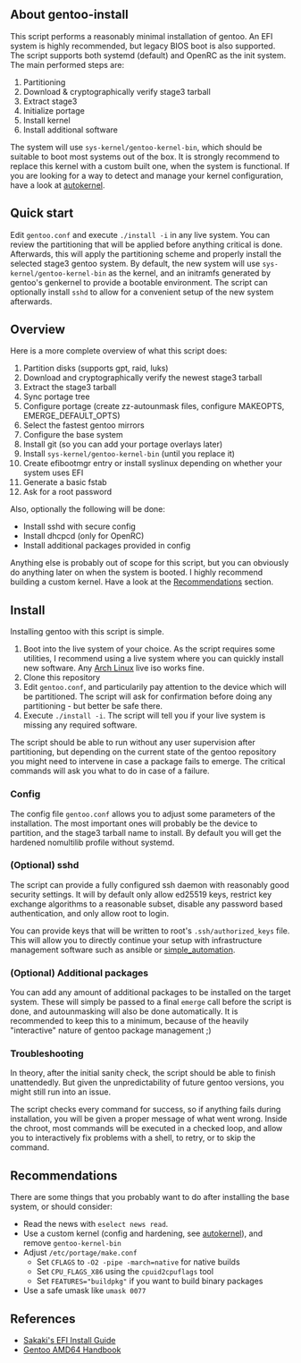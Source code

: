 ## About gentoo-install

This script performs a reasonably minimal installation of gentoo. An EFI system is highly
recommended, but legacy BIOS boot is also supported. The script supports both systemd (default)
and OpenRC as the init system. The main performed steps are:

1. Partitioning
1. Download & cryptographically verify stage3 tarball
1. Extract stage3
1. Initialize portage
1. Install kernel
1. Install additional software

The system will use `sys-kernel/gentoo-kernel-bin`, which should be suitable
to boot most systems out of the box. It is strongly recommend to replace this kernel
with a custom built one, when the system is functional. If you are looking for a way
to detect and manage your kernel configuration, have a look at [autokernel](https://github.com/oddlama/autokernel).

## Quick start

Edit `gentoo.conf` and execute `./install -i` in any live system.
You can review the partitioning that will be applied before anything critical is done.
Afterwards, this will apply the partitioning scheme and properly
install the selected stage3 gentoo system. By default, the new system will use
`sys-kernel/gentoo-kernel-bin` as the kernel, and an initramfs generated by gentoo's genkernel to provide
a bootable environment. The script can optionally install `sshd` to
allow for a convenient setup of the new system afterwards.

## Overview

Here is a more complete overview of what this script does:

1. Partition disks (supports gpt, raid, luks)
1. Download and cryptographically verify the newest stage3 tarball
1. Extract the stage3 tarball
1. Sync portage tree
1. Configure portage (create zz-autounmask files, configure MAKEOPTS, EMERGE_DEFAULT_OPTS)
1. Select the fastest gentoo mirrors
1. Configure the base system
1. Install git (so you can add your portage overlays later)
1. Install `sys-kernel/gentoo-kernel-bin` (until you replace it)
1. Create efibootmgr entry or install syslinux depending on whether your system uses EFI
1. Generate a basic fstab
1. Ask for a root password

Also, optionally the following will be done:

* Install sshd with secure config
* Install dhcpcd (only for OpenRC)
* Install additional packages provided in config

Anything else is probably out of scope for this script,
but you can obviously do anything later on when the system is booted.
I highly recommend building a custom kernel. Have a look at the [Recommendations](#Recommendations) section.

## Install

Installing gentoo with this script is simple.

1. Boot into the live system of your choice. As the script requires some utilities,
   I recommend using a live system where you can quickly install new software.
   Any [Arch Linux](https://www.archlinux.org/download/) live iso works fine.
2. Clone this repository
3. Edit `gentoo.conf`, and particularily pay attention to
   the device which will be partitioned. The script will ask for confirmation
   before doing any partitioning - but better be safe there.
4. Execute `./install -i`. The script will tell you if your live
   system is missing any required software.

The script should be able to run without any user supervision after partitioning, but depending
on the current state of the gentoo repository you might need to intervene in case a package fails
to emerge. The critical commands will ask you what to do in case of a failure.

### Config

The config file `gentoo.conf` allows you to adjust some parameters of the installation.
The most important ones will probably be the device to partition, and the stage3 tarball name
to install. By default you will get the hardened nomultilib profile without systemd.

### (Optional) sshd

The script can provide a fully configured ssh daemon with reasonably good security settings.
It will by default only allow ed25519 keys, restrict key exchange
algorithms to a reasonable subset, disable any password based authentication,
and only allow root to login.

You can provide keys that will be written to root's `.ssh/authorized_keys` file. This will allow
you to directly continue your setup with infrastructure management software such as ansible or [simple_automation](https://github.com/oddlama/simple_automation).

### (Optional) Additional packages

You can add any amount of additional packages to be installed on the target system.
These will simply be passed to a final `emerge` call before the script is done, and autounmasking will also be done automatically.
It is recommended to keep this to a minimum, because of the heavily "interactive" nature of gentoo package management ;)

### Troubleshooting

In theory, after the initial sanity check, the script should be able to finish unattendedly.
But given the unpredictability of future gentoo versions, you might still run into an issue.

The script checks every command for success, so if anything fails during installation,
you will be given a proper message of what went wrong. Inside the chroot,
most commands will be executed in a checked loop, and allow you to interactively
fix problems with a shell, to retry, or to skip the command.

## Recommendations

There are some things that you probably want to do after installing the base system,
or should consider:

* Read the news with `eselect news read`.
* Use a custom kernel (config and hardening, see [autokernel](https://github.com/oddlama/autokernel)), and remove `gentoo-kernel-bin`
* Adjust `/etc/portage/make.conf`
  - Set `CFLAGS` to `-O2 -pipe -march=native` for native builds
  - Set `CPU_FLAGS_X86` using the `cpuid2cpuflags` tool
  - Set `FEATURES="buildpkg"` if you want to build binary packages
* Use a safe umask like `umask 0077`

## References

* [Sakaki's EFI Install Guide](https://wiki.gentoo.org/wiki/Sakaki%27s_EFI_Install_Guide)
* [Gentoo AMD64 Handbook](https://wiki.gentoo.org/wiki/Handbook:AMD64)
